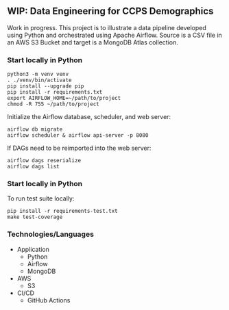 ## WIP: Data Engineering for CCPS Demographics

Work in progress.  This project is to illustrate a data pipeline developed using Python and orchestrated using Apache Airflow.  Source is a CSV file in an AWS S3 Bucket and target is a MongoDB Atlas collection.  

### Start locally in Python

```
python3 -m venv venv
. ./venv/bin/activate
pip install --upgrade pip
pip install -r requirements.txt
export AIRFLOW_HOME=~/path/to/project
chmod -R 755 ~/path/to/project
```

Initialize the Airflow database, scheduler, and web server:
```
airflow db migrate
airflow scheduler & airflow api-server -p 8080
```

If DAGs need to be reimported into the web server:
```
airflow dags reserialize
airflow dags list
```

### Start locally in Python
To run test suite locally:
```
pip install -r requirements-test.txt
make test-coverage
```

### Technologies/Languages
* Application
    * Python
    * Airflow
    * MongoDB
* AWS
    * S3
* CI/CD
    * GitHub Actions
